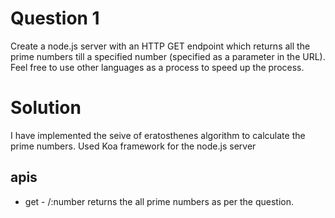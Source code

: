 # Question 1

Create a node.js server with an HTTP GET endpoint which returns all the prime
numbers till a specified number (specified as a parameter in the URL). Feel free to
use other languages as a process to speed up the process.

# Solution

I have implemented the seive of eratosthenes algorithm to calculate the prime numbers.
Used Koa framework for the node.js server

## apis

- get - /:number
  returns the all prime numbers as per the question.
